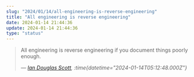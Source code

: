 ```yaml
---
slug: "2024/01/14/all-engineering-is-reverse-engineering"
title: "All engineering is reverse engineering"
date: 2024-01-14 21:44:36
update: 2024-01-14 21:44:36
type: "status"
---
```


> All engineering is reverse engineering if you document things poorly enough.
> 
> <cite>&mdash; [Ian Douglas Scott](https://fosstodon.org/@ids1024/111751290442259763), :time{datetime="2024-01-14T05:12:48.000Z"}</cite>
